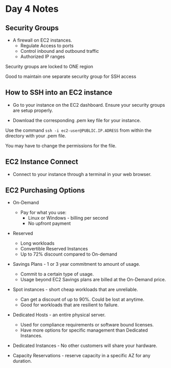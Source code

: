 <!--- Copyright (C) 2024 teslazonda --->

<!--- This program is free software: you can redistribute it and/or modify it under the terms of the GNU General Public License as published by the Free Software Foundation, either version 3 of the License, or (at your option) any later version. --->

<!--- This program is distributed in the hope that it will be useful, but WITHOUT ANY WARRANTY; without even the implied warranty of MERCHANTABILITY or FITNESS FOR A PARTICULAR PURPOSE.  See the
GNU General Public License for more details. --->

<!--- You should have received a copy of the GNU General Public License along with this program.  If not, see https://www.gnu.org/licenses/ --->

# Day 4 Notes

## Security Groups

* A firewall on EC2 instances.
    - Regulate Access to ports
    - Control inbound and outbound traffic
    - Authorized IP ranges

Security groups are locked to ONE region

Good to maintain one separate security group for SSH access

## How to SSH into an EC2 instance

* Go to your instance on the EC2 dashboard. Ensure your security groups are setup properly.

* Download the corresponding .pem key file for your instance.

Use the command `ssh -i ec2-user@PUBLIC.IP.ADRESS` from within the directory with your .pem file.

You may have to change the permissions for the file.

## EC2 Instance Connect

* Connect to your instance through a terminal in your web browser.

## EC2 Purchasing Options

* On-Demand
    - Pay for what you use:
        * Linux or Windows - billing per second
        * No upfront payment

* Reserved
    - Long workloads
    - Convertible Reserved Instances
    - Up to 72% discount compared to On-demand

* Savings Plans - 1 or 3 year commitment to amount of usage.
    - Commit to a certain type of usage.
    - Usage beyond EC2 Savings plans are billed at the On-Demand price.

* Spot instances - short cheap workloads that are unreliable.
    - Can get a discount of up to 90%. Could be lost at anytime.
    - Good for workloads that are resilient to failure.

* Dedicated Hosts - an entire physical server.
    - Used for compliance requirements or software bound licenses.
    - Have more options for specific management than Dedicated Instances.

* Dedicated Instances - No other customers will share your hardware.

* Capacity Reservations - reserve capacity in a specific AZ for any duration.
